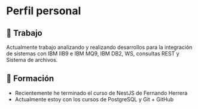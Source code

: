# Perfil personal

## :office: Trabajo
Actualmente trabajo analizando y realizando desarrollos para la integración de sistemas con IBM IIB9 e IBM MQ9, IBM DB2, WS, consultas REST y Sistema de archivos.

## 🌱 Formación
- Recientemente he terminado el curso de NestJS de Fernando Herrera
- Actualmente estoy con los cursos de PostgreSQL y Git + GitHub


<!--
**oranz/oranz** is a ✨ _special_ ✨ repository because its `README.md` (this file) appears on your GitHub profile.

Here are some ideas to get you started:

- 🔭 I’m currently working on ...
- 🌱 I’m currently learning ...
- 👯 I’m looking to collaborate on ...
- 🤔 I’m looking for help with ...
- 💬 Ask me about ...
- 📫 How to reach me: ...
- 😄 Pronouns: ...
- ⚡ Fun fact: ...
-->
